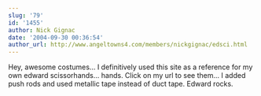 ```yaml
---
slug: '79'
id: '1455'
author: Nick Gignac
date: '2004-09-30 00:36:54'
author_url: http://www.angeltowns4.com/members/nickgignac/edsci.html
---
```

Hey, awesome costumes... I definitively used this site as a reference for my own edward scissorhands... hands.  Click on my url to see them... I added push rods and used metallic tape instead of duct tape.  Edward rocks.
